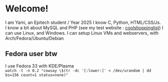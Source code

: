 # Welcome!
I am Yami, an Epitech student / Year 2025
I know C, Python, HTML/CSS/Js. I know a bit about MySQL and PHP (see my test website : [coolshoppinglist](https://coolshoppinglist.ml))
I can use Linux, and Windows. I can setup Linux VMs and webservers, with Arch/Fedora/Ubuntu/Debian

## Fedora user btw
I use Fedora 33 with KDE/Plasma</br>
`watch -t -n 0.2 "cowsay \$(tr -dc '[:lower:]' < /dev/urandom | dd bs=156 count=1 status=none)"`
